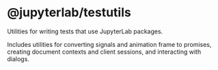 # @jupyterlab/testutils

Utilities for writing tests that use JupyterLab packages.

Includes utilities for converting signals and animation frame to promises,
 creating document contexts and client sessions, and interacting with dialogs.
